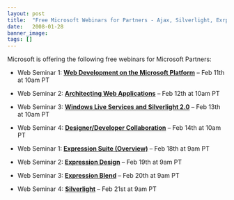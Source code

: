 ```yaml
---
layout: post
title:  "Free Microsoft Webinars for Partners - Ajax, Silverlight, Exrpression"
date:   2008-01-28
banner_image: 
tags: []
---
```


Microsoft is offering the following free webinars for Microsoft Partners:

*   Web Seminar 1: [**Web Development on the Microsoft Platform**](http://r.email.microsoft.com/r?2.1.Gb.BJ.1LYWAa.CEdQh4..N.DgxK.21JO.DKeSEWJ0) – Feb 11th at 10am PT
*   Web Seminar 2: [**Architecting Web Applications**](http://r.email.microsoft.com/r?2.1.Gb.BJ.1LYWAa.CEdQh4..N.DgxM.21JO.DLEGEWL0) – Feb 12th at 10am PT
*   Web Seminar 3: [**Windows Live Services and Silverlight 2.0**](http://r.email.microsoft.com/r?2.1.Gb.BJ.1LYWAa.CEdQh4..N.DgxO.21JO.DLJaEWN0) – Feb 13th at 10am PT
*   Web Seminar 4: [**Designer/Developer Collaboration**](http://r.email.microsoft.com/r?2.1.Gb.BJ.1LYWAa.CEdQh4..N.DgxQ.21JO.DLPOEWP0) – Feb 14th at 10am PT


*   Web Seminar 1: [**Expression Suite (Overview)**](http://r.email.microsoft.com/r?2.1.Gb.BJ.1LYWAa.CEdQh4..N.DgxU.21JO.DLaWEWT0) – Feb 18th at 9am PT
*   Web Seminar 2: [**Expression Design**](http://r.email.microsoft.com/r?2.1.Gb.BJ.1LYWAa.CEdQh4..N.DgxW.21JO.DMAKEWV0) – Feb 19th at 9am PT
*   Web Seminar 3: [**Expression Blend**](http://r.email.microsoft.com/r?2.1.Gb.BJ.1LYWAa.CEdQh4..N.DgxY.21JO.DMFeEWX0) – Feb 20th at 9am PT
*   Web Seminar 4: [**Silverlight**](http://r.email.microsoft.com/r?2.1.Gb.BJ.1LYWAa.CEdQh4..N.Dgxa.21JO.DMcOEWf0) – Feb 21st at 9am PT